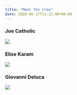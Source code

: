 ```yaml
---
title: "Meet the Crew"
date: 2020-06-17T11:22:00+06:00
---
```


### Joe Catholic

<div class="front-box-1"><img src="/images/bio-joe.png"></div>

### Elise Karam
<div class="front-box-2"><img src="/images/bio-elise.png"></div>

### Giovanni Deluca
<div class="front-box-3"><img src="/images/bio-giovanni.png"></div>
